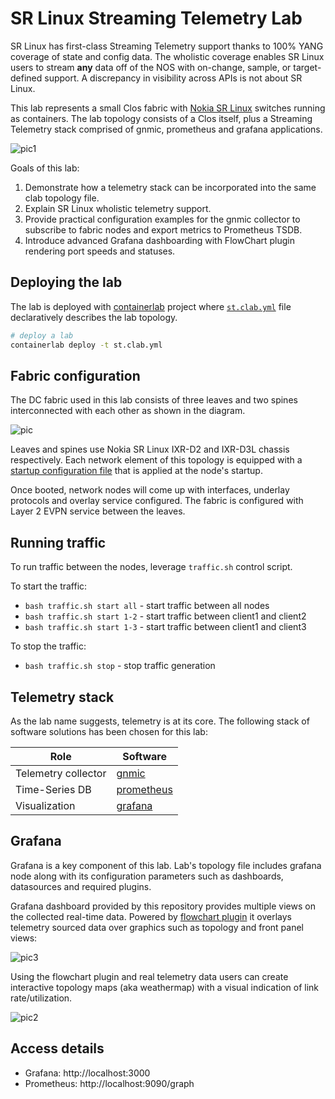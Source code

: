 # SR Linux Streaming Telemetry Lab
SR Linux has first-class Streaming Telemetry support thanks to 100% YANG coverage of state and config data. The wholistic coverage enables SR Linux users to stream **any** data off of the NOS with on-change, sample, or target-defined support. A discrepancy in visibility across APIs is not about SR Linux.

This lab represents a small Clos fabric with [Nokia SR Linux](https://learn.srlinux.dev/) switches running as containers. The lab topology consists of a Clos itself, plus a Streaming Telemetry stack comprised of gnmic, prometheus and grafana applications.

![pic1](https://gitlab.com/rdodin/pics/-/wikis/uploads/5a0deb299f40b1b9572d64c73c9890de/image.png)

Goals of this lab:

1. Demonstrate how a telemetry stack can be incorporated into the same clab topology file.
2. Explain SR Linux wholistic telemetry support.
2. Provide practical configuration examples for the gnmic collector to subscribe to fabric nodes and export metrics to Prometheus TSDB.
3. Introduce advanced Grafana dashboarding with FlowChart plugin rendering port speeds and statuses.

## Deploying the lab
The lab is deployed with [containerlab](https://containerlab.dev) project where [`st.clab.yml`](st.clab.yml) file declaratively describes the lab topology.

```bash
# deploy a lab
containerlab deploy -t st.clab.yml
```

## Fabric configuration
The DC fabric used in this lab consists of three leaves and two spines interconnected with each other as shown in the diagram.

![pic](https://gitlab.com/rdodin/pics/-/wikis/uploads/6d7c55ab460cff731ae8652a385877f8/image.png)

Leaves and spines use Nokia SR Linux IXR-D2 and IXR-D3L chassis respectively. Each network element of this topology is equipped with a [startup configuration file](configs/fabric/) that is applied at the node's startup.

Once booted, network nodes will come up with interfaces, underlay protocols and overlay service configured. The fabric is configured with Layer 2 EVPN service between the leaves.

## Running traffic
To run traffic between the nodes, leverage `traffic.sh` control script.

To start the traffic:

* `bash traffic.sh start all` - start traffic between all nodes
* `bash traffic.sh start 1-2` - start traffic between client1 and client2
* `bash traffic.sh start 1-3` - start traffic between client1 and client3

To stop the traffic:

* `bash traffic.sh stop` - stop traffic generation

## Telemetry stack
As the lab name suggests, telemetry is at its core. The following stack of software solutions has been chosen for this lab:

| Role                | Software                            |
| ------------------- | ----------------------------------- |
| Telemetry collector | [gnmic](https://gnmic.kmrd.dev)     |
| Time-Series DB      | [prometheus](https://prometheus.io) |
| Visualization       | [grafana](https://grafana.com)      |

## Grafana
Grafana is a key component of this lab. Lab's topology file includes grafana node along with its configuration parameters such as dashboards, datasources and required plugins.

Grafana dashboard provided by this repository provides multiple views on the collected real-time data. Powered by [flowchart plugin](https://grafana.com/grafana/plugins/agenty-flowcharting-panel/) it overlays telemetry sourced data over graphics such as topology and front panel views:

![pic3](https://gitlab.com/rdodin/pics/-/wikis/uploads/919092da83782779b960eeb4b893fb4a/image.png)

Using the flowchart plugin and real telemetry data users can create interactive topology maps (aka weathermap) with a visual indication of link rate/utilization.

![pic2](https://gitlab.com/rdodin/pics/-/wikis/uploads/12f154dafca1270f7a1628c1ed3ab77a/image.png)

## Access details

* Grafana: http://localhost:3000
* Prometheus: http://localhost:9090/graph